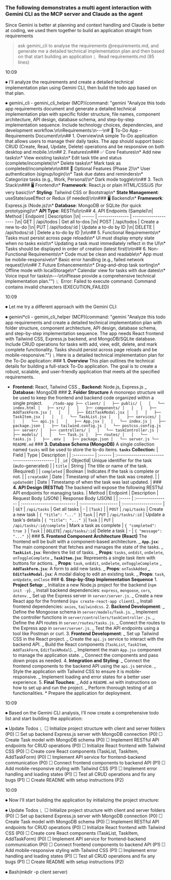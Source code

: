 ### The following demonstrates a multi agent interaction with Gemini CLI as the MCP server and Claude as the agent

Since Gemini is better at planning and context handling and Claude is better at coding, we used them together to build an application straight from requirements

> ask gemini_cli to analyse the requirements @requirements.md, and generate me a detailed technical implementation plan and then based on that start building an application
> ⎿  Read requirements.md (85 lines)

10:09

⏺ I'll analyze the requirements and create a detailed technical implementation plan using Gemini CLI, then build the todo app based on that plan.

⏺ gemini_cli - gemini_cli_helper (MCP)(command: "gemini \"Analyze this todo app requirements document and generate a detailed technical implementation plan with specific
folder structure, file names, component architecture, API design, database schema, and step-by-step implementation sequence. Include
technology choices, dependencies, and development workflow.\n\nRequirements:\n---\n# 📝 To-Do App – Requirements Document\n\n## 1.
Overview\nA simple To-Do application that allows users to manage their daily tasks. The app should support basic CRUD (Create, Read,
Update, Delete) operations and be responsive on both desktop and mobile.\n\n## 2. Features\n### ✅ Core Features\n* Add new tasks\n*
View existing tasks\n* Edit task title and status (complete/incomplete)\n* Delete tasks\n* Mark task as completed/incomplete\n\n### 🔐
Optional Features (Phase 2)\n* User authentication (signup/login)\n* Task due dates and reminders\n* Categorize tasks (e.g., Work,
Personal)\n* Dark mode toggle\n\n## 3. Tech Stack\n### 🖥️ Frontend\n* **Framework**: React.js or plain HTML/CSS/JS (for very basic)\n*
**Styling**: Tailwind CSS or Bootstrap\n* **State Management**: useState/useEffect or Redux (if needed)\n\n### 🖥️ Backend\n*
**Framework**: Express.js (Node.js)\n* **Database**: MongoDB or SQLite (for quick prototyping)\n* **API Type**: RESTful\n\n## 4. API
Endpoints (Sample)\n| Method | Endpoint | Description |\n| ------ | --------------- | -------------------- |\n| GET
| /api/todos | Get all to-dos |\n| POST | /api/todos | Create a new to-do |\n| PUT | /api/todos/:id | Update a
to-do by ID |\n| DELETE | /api/todos/:id | Delete a to-do by ID |\n\n## 5. Functional Requirements\n* Tasks must persist across page
reloads\n* UI must display empty state when no tasks exist\n* Updating a task must immediately reflect in the UI\n* Tasks should be
displayed in order of creation (latest first)\n\n## 6. Non-Functional Requirements\n* Code must be clean and readable\n* App must be
mobile-responsive\n* Basic error handling (e.g., failed network request)\n\n## 7. Future Enhancements\n* Drag-and-drop task sorting\n*
Offline mode with localStorage\n* Calendar view for tasks with due dates\n* Voice input for tasks\n---\n\nPlease provide a
comprehensive technical implementation plan.\"")
⎿  Error: Failed to execute command: Command contains invalid characters (EXECUTION_FAILED)

10:09

⏺ Let me try a different approach with the Gemini CLI:

⏺ gemini*cli - gemini_cli_helper (MCP)(command: "gemini \"Analyze this todo app requirements and create a detailed technical implementation plan with folder structure,
component architecture, API design, database schema, and step-by-step implementation sequence. The app needs React frontend with
Tailwind CSS, Express.js backend, and MongoDB/SQLite database. Include CRUD operations for tasks with add, view, edit, delete, and mark
complete functionality. Tasks should persist across page reloads and be mobile-responsive.\"")
⎿ Here is a detailed technical implementation plan for the To-Do application: ### **1. Overview**
This plan outlines the technical details for building a full-stack To-Do application. The goal is to create a robust, scalable, and user-friendly application that meets
all the specified requirements.
* **Frontend:** React, Tailwind CSS
_ **Backend:** Node.js, Express.js
_ **Database:** MongoDB ### **2. Folder Structure**
A monorepo structure will be used to keep the frontend and backend code organized within a single project.
`     /todo-app
    ├── client/
    │   ├── public/
    │   │   └── index.html
    │   ├── src/
    │   │   ├── components/
    │   │   │   ├── AddTaskForm.jsx
    │   │   │   ├── EditTaskModal.jsx
    │   │   │   ├── TaskItem.jsx
    │   │   │   └── TaskList.jsx
    │   │   ├── services/
    │   │   │   └── api.js
    │   │   ├── App.jsx
    │   │   └── index.js
    │   ├── package.json
    │   ├── tailwind.config.js
    │   └── postcss.config.js
    ├── server/
    │   ├── controllers/
    │   │   └── taskController.js
    │   ├── models/
    │   │   └── Task.js
    │   ├── routes/
    │   │   └── tasks.js
    │   ├── .env
    │   ├── package.json
    │   └── server.js
    └── README.md
    ` ### **3. Database Schema (MongoDB)**
A single collection named `tasks` will be used to store the to-do items.
**`tasks` Collection:**
| Field | Type | Description |
| :---------- | :------ | :------------------------------------------- |
| `_id` | ObjectId| Unique identifier for the task (auto-generated) |
| `title` | String | The title or name of the task. (Required) |
| `completed` | Boolean | Indicates if the task is complete or not. |
| `createdAt` | Date | Timestamp of when the task was created. |
| `updatedAt` | Date | Timestamp of when the task was last updated. | ### **4. API Design (RESTful)**
The backend will expose the following RESTful API endpoints for managing tasks.
| Method | Endpoint | Description | Request Body (JSON) | Response Body (JSON) |
| :----- | :---------------- | :-------------------------- | :------------------ | :------------------- |
| `GET` | `/api/tasks` | Get all tasks | - | `[Task]` |
| `POST` | `/api/tasks` | Create a new task | `{ "title": "..." }`| `Task` |
| `PUT` | `/api/tasks/:id` | Update a task's details | `{ "title": "..." }`| `Task` |
| `PUT` | `/api/tasks/:id/complete` | Mark a task as complete | `{ "completed": true }` | `Task` |
| `DELETE`| `/api/tasks/:id`| Delete a task | - | `{ "message": "..." }`| ### **5. Frontend Component Architecture (React)**
The frontend will be built with a component-based architecture.
_ **`App.jsx`**: The main component that fetches and manages the state of the tasks.
_ **`TaskList.jsx`**: Renders the list of tasks.
_ **Props**: `tasks`, `onEdit`, `onDelete`, `onToggleComplete`
_ **`TaskItem.jsx`**: Represents a single task item with buttons for actions.
_ **Props**: `task`, `onEdit`, `onDelete`, `onToggleComplete`
_ **`AddTaskForm.jsx`**: A form to add new tasks.
_ **Props**: `onTaskAdded`
_ **`EditTaskModal.jsx`**: A modal dialog to edit an existing task.
_ **Props**: `task`, `onUpdate`, `onClose` ### **6. Step-by-Step Implementation Sequence** 1. **Project Setup**:
_ Initialize a new Node.js project for the backend (`npm init -y`).
_ Install backend dependencies: `express`, `mongoose`, `cors`, `dotenv`.
_ Set up the Express server in `server/server.js`.
_ Create a new React app for the frontend (`npx create-react-app client`).
_ Install frontend dependencies: `axios`, `tailwindcss`. 2. **Backend Development**:
_ Define the Mongoose schema in `server/models/Task.js`.
_ Implement the controller functions in `server/controllers/taskController.js`.
_ Define the API routes in `server/routes/tasks.js`.
_ Connect the routes to the Express app in `server/server.js`.
_ Test the API endpoints using a tool like Postman or curl. 3. **Frontend Development**:
_ Set up Tailwind CSS in the React project.
_ Create the `api.js` service to interact with the backend API.
_ Build the React components (`TaskList`, `TaskItem`, `AddTaskForm`, `EditTaskModal`).
_ Implement the main `App.jsx` component to manage the application state.
_ Connect the components and pass down props as needed. 4. **Integration and Styling**:
_ Connect the frontend components to the backend API using the `api.js` service.
_ Style the application with Tailwind CSS to ensure it is mobile-responsive.
_ Implement loading and error states for a better user experience. 5. **Final Touches**:
_ Add a `README.md` with instructions on how to set up and run the project.
\_ Perform thorough testing of all functionalities. \* Prepare the application for deployment.

10:09

⏺ Based on the Gemini CLI analysis, I'll now create a comprehensive todo list and start building the application:

⏺ Update Todos
⎿  ☐ Initialize project structure with client and server folders (P0)
☐ Set up backend Express.js server with MongoDB connection (P0)
☐ Create Task model with MongoDB schema (P0)
☐ Implement RESTful API endpoints for CRUD operations (P0)
☐ Initialize React frontend with Tailwind CSS (P0)
☐ Create core React components (TaskList, TaskItem, AddTaskForm) (P0)
☐ Implement API service for frontend-backend communication (P0)
☐ Connect frontend components to backend API (P1)
☐ Add mobile-responsive styling with Tailwind CSS (P1)
☐ Implement error handling and loading states (P1)
☐ Test all CRUD operations and fix any bugs (P1)
☐ Create README with setup instructions (P2)

10:09

⏺ Now I'll start building the application by initializing the project structure:

⏺ Update Todos
⎿  ☐ Initialize project structure with client and server folders (P0)
☐ Set up backend Express.js server with MongoDB connection (P0)
☐ Create Task model with MongoDB schema (P0)
☐ Implement RESTful API endpoints for CRUD operations (P0)
☐ Initialize React frontend with Tailwind CSS (P0)
☐ Create core React components (TaskList, TaskItem, AddTaskForm) (P0)
☐ Implement API service for frontend-backend communication (P0)
☐ Connect frontend components to backend API (P1)
☐ Add mobile-responsive styling with Tailwind CSS (P1)
☐ Implement error handling and loading states (P1)
☐ Test all CRUD operations and fix any bugs (P1)
☐ Create README with setup instructions (P2)

⏺ Bash(mkdir -p client server)
